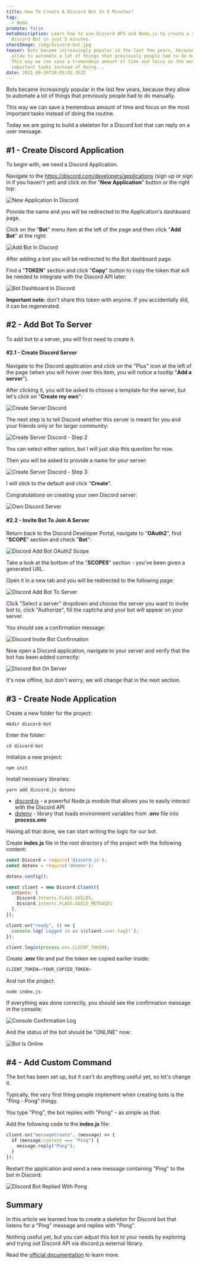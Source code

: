 ```yaml
---
title: How To Create A Discord Bot In 5 Minutes?
tag:
  - Node
promote: false
metaDescription: Learn how to use Discord API and Node.js to create a simple
  Discord Bot in just 5 minutes.
shareImage: /img/discord-bot.jpg
teaser: Bots became increasingly popular in the last few years, because they
  allow to automate a lot of things that previously people had to do manually.
  This way we can save a tremendous amount of time and focus on the most
  important tasks instead of doing...
date: 2021-09-26T10:05:02.352Z
---
```

Bots became increasingly popular in the last few years, because they allow to automate a lot of things that previously people had to do manually.

This way we can save a tremendous amount of time and focus on the most important tasks instead of doing the routine.

Today we are going to build a skeleton for a Discord bot that can reply on a user message.

## \#1 - Create Discord Application

To begin with, we need a Discord Application.

Navigate to the <https://discord.com/developers/applications> (sign up or sign in if you haven't yet) and click on the "**New Application**" button or the right top:

![New Application In Discord](/img/screenshot-2021-09-25-at-12.37.08.png "New Application In Discord")

Provide the name and you will be redirected to the Application's dashboard page.

Click on the "**Bot**" menu item at the left of the page and then click "**Add Bot**" at the right:

![Add Bot In Discord](/img/screenshot-2021-09-25-at-12.38.24.png "Add Bot In Discord")

After adding a bot you will be redirected to the Bot dashboard page.

Find a "**TOKEN**" section and click "**Copy**" button to copy the token that will be needed to integrate with the Discord API later:

![Bot Dashboard In Discord](/img/screenshot-2021-09-25-at-12.40.29.png "Bot Dashboard In Discord")

**Important note:** don't share this token with anyone. If you accidentally did, it can be regenerated.

## \#2 - Add Bot To Server

To add bot to a server, you will first need to create it.

#### \#2.1 - Create Discord Server

Navigate to the Discord application and click on the "Plus" icon at the left of the page (when you will hover over this item, you will notice a tooltip "**Add a server**").

After clicking it, you will be asked to choose a template for the server, but let's click on "**Create my own**":

![Create Server Discord](/img/screenshot-2021-09-25-at-12.55.54.png "Create Server Discord")

The next step is to tell Discord whether this server is meant for you and your friends only or for larger community:

![Create Server Discord - Step 2](/img/screenshot-2021-09-25-at-12.56.02.png "Create Server Discord - Step 2")

You can select either option, but I will just skip this question for now.

Then you will be asked to provide a name for your server:

![Create Server Discord - Step 3](/img/screenshot-2021-09-25-at-12.56.13.png "Create Server Discord - Step 3")

I will stick to the default and click "**Create**".

Congratulations on creating your own Discord server:

![Own Discord Server](/img/screenshot-2021-09-25-at-12.52.45.png "Own Discord Server")

#### \#2.2 - Invite Bot To Join A Server

Return back to the Discord Developer Portal, navigate to "**OAuth2**", find "**SCOPE**" section and check "**Bot**":

![Discord Add Bot OAuth2 Scope](/img/screenshot-2021-09-25-at-13.00.48.png "Discord Add Bot OAuth2 Scope")

Take a look at the bottom of the "**SCOPES**" section - you've been given a generated URL.

Open it in a new tab and you will be redirected to the following page:

![Discord Add Bot To Server](/img/screenshot-2021-09-25-at-13.02.49.png "Discord Add Bot To Server")

Click "Select a server" dropdown and choose the server you want to invite bot to, click "Authorize", fill the captcha and your bot will appear on your server.

You should see a confirmation message:

![Discord Invite Bot Confirmation](/img/screenshot-2021-09-25-at-13.04.09.png "Discord Invite Bot Confirmation")

Now open a Discord application, navigate to your server and verify that the bot has been added correctly:

![Discord Bot On Server](/img/screenshot-2021-09-25-at-13.07.50.png "Discord Bot On Server")

It's now offline, but don't worry, we will change that in the next section.

## \#3 - Create Node Application

Create a new folder for the project:

`mkdir discord-bot`

Enter the folder:

`cd discord-bot`

Initialize a new project:

`npm init`

Install necessary libraries:

`yarn add discord.js dotenv`

* [discord.js](https://www.npmjs.com/package/discord.js) - a powerful Node.js module that allows you to easily interact with the Discord API
* [dotenv](https://www.npmjs.com/package/dotenv) - library that loads environment variables from **.env** file into **process.env**

Having all that done, we can start writing the logic for our bot.

Create **index.js** file in the root directory of the project with the following content:

```javascript
const Discord = require('discord.js');
const dotenv = require('dotenv');

dotenv.config();

const client = new Discord.Client({
  intents: [
    Discord.Intents.FLAGS.GUILDS, 
    Discord.Intents.FLAGS.GUILD_MESSAGES
  ],
});

client.on("ready", () => {
  console.log(`Logged in as ${client.user.tag}!`);
});

client.login(process.env.CLIENT_TOKEN);
```

Create **.env** file and put the token we copied earlier inside:

```javascript
CLIENT_TOKEN=<YOUR_COPIED_TOKEN>
```

And run the project:

`node index.js`

If everything was done correctly, you should see the confirmation message in the console:

![Console Confirmation Log](/img/screenshot-2021-09-25-at-13.25.48.png "Console Confirmation Log")

And the status of the bot should be "ONLINE" now:

![Bot Is Online](/img/screenshot-2021-09-25-at-13.27.51.png "Bot Is Online")

## \#4 - Add Custom Command

The bot has been set up, but it can't do anything useful yet, so let's change it.

Typically, the very first thing people implement when creating bots is the "Ping - Pong" thingy.

You type "Ping", the bot replies with "Pong" - as simple as that.

Add the following code to the **index.js** file:

```javascript
client.on("messageCreate", (message) => {
  if (message.content === "Ping") {
    message.reply("Pong");
  }
});
```

Restart the application and send a new message containing "Ping" to the bot in Discord:

![Discord Bot Replied With Pong](/img/screenshot-2021-09-25-at-13.41.29.png "Discord Bot Replied With Pong")

## Summary

In this article we learned how to create a skeleton for Discord bot that listens for a "Ping" message and replies with "Pong".

Nothing useful yet, but you can adjust this bot to your needs by exploring and trying out Discord API via discord.js external library.

Read the [official documentation](https://discord.js.org/#/docs/main/stable/general/welcome) to learn more.